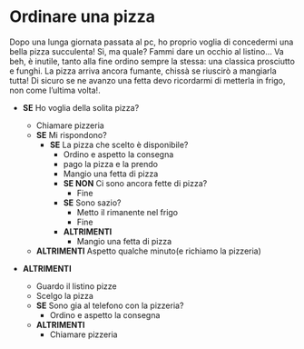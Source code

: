 # Ordinare una pizza

Dopo una lunga giornata passata al pc, ho proprio voglia di concedermi una bella pizza succulenta! Sì, ma quale? Fammi dare un occhio al listino… Va beh, è inutile, tanto alla fine ordino sempre la stessa: una classica prosciutto e funghi. La pizza arriva ancora fumante, chissà se riuscirò a mangiarla tutta!
Di sicuro se ne avanzo una fetta devo ricordarmi di metterla in frigo, non come l’ultima volta!.

- **SE**  Ho voglia della solita pizza?
    - Chiamare pizzeria
    - **SE** Mi rispondono?
        - **SE** La pizza che scelto è disponibile?
            - Ordino e aspetto la consegna
            - pago la pizza e la prendo
            - Mangio una fetta di pizza
            - **SE NON** Ci sono ancora fette di pizza?
                - Fine
            - **SE** Sono sazio?
                - Metto il rimanente nel frigo
                - Fine
            - **ALTRIMENTI**
                - Mangio una fetta di pizza
    - **ALTRIMENTI** Aspetto qualche minuto(e richiamo la pizzeria)

- **ALTRIMENTI**
    - Guardo il listino pizze
    - Scelgo la pizza
    - **SE** Sono gia al telefono con la pizzeria?
        - Ordino e aspetto la consegna
    - **ALTRIMENTI**
        - Chiamare pizzeria


 
